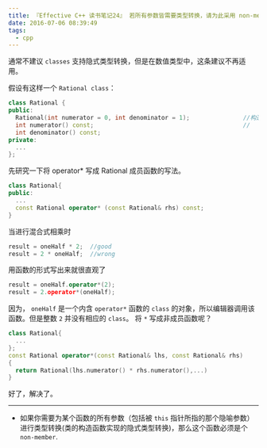 ```yaml
---
title: 『Effective C++ 读书笔记24』 若所有参数皆需要类型转换，请为此采用 non-member 函数
date: 2016-07-06 08:39:49
tags:
  - cpp
---
```


通常不建议 `classes` 支持隐式类型转换，但是在数值类型中，这条建议不再适用。

<!-- more -->
假设有这样一个 `Rational class`：
```cpp
class Rational {
public:
  Rational(int numerator = 0, int denominator = 1);               //构造函数可以不为 explicit
  int numerator() const;                                          //
  int denominator() const;
private:
  ...
};
```
先研究一下将 operator* 写成 Rational 成员函数的写法。

```cpp
class Rational{
public:
  ...
  const Rational operator* (const Rational& rhs) const;
}
```

当进行混合式相乘时

```cpp
result = oneHalf * 2;  //good
result = 2 * oneHalf;  //wrong
```
用函数的形式写出来就很直观了

```cpp
result = oneHalf.operator*(2);
result = 2.operator*(oneHalf);
```
因为， `oneHalf` 是一个内含 `operator*` 函数的 `class` 的对象，所以编辑器调用该函数。但是整数 `2` 并没有相应的 `class`。 将 `*` 写成非成员函数呢？

```cpp
class Rational{
  ...
};
const Rational operator*(const Rational& lhs, const Rational& rhs)
{
  return Rational(lhs.numerator() * rhs.numerator(),...)
}
```

好了，解决了。

---

- 如果你需要为某个函数的所有参数（包括被 `this` 指针所指的那个隐喻参数）进行类型转换(类的构造函数实现的隐式类型转换)，那么这个函数必须是个 `non-member`.
